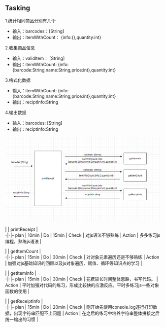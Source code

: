 ## Tasking

1.统计相同商品分别有几个

* 输入：barcodes：[String]
* 输出：itemWithCount： {info:{},quantity:int}

2.收集商品信息

* 输入：validItem： [String]
* 输出：itemWithCount:  {info:{barcode:String,name:String,price:int},quantity:int}

3.格式化数据

* 输入：itemWithCount:  {info:{barcode:String,name:String,price:int},quantity:int}
* 输出：reciptInfo:String

4.输出数据

* 输入：barcodes: [String]
* 输出：reciptInfo:String


![123](picture.jpg)

| | printReceipt |   
-|-|-
plan | 10min |
Do | 15min |
Check | 对js语法不够熟练 | 
Action | 多多练习js编程，熟练js语法 |


| | getItemCount |   
-|-|-
plan | 15min |
Do | 30min |
Check | 对对象元素遍历还是不够熟练 | 
Action | 加强对js基础知识的回顾以及js对象遍历、赋值、循环等知识点的学习 |


| | getItemInfo |   
-|-|-
plan | 15min |
Do | 30min |
Check | 花费较长时间整体思路，书写代码。 | 
Action | 平时加强对代码的练习，形成比较快的应激反应。平时多练习js一些对象函数的使用 |

| | getReceiptInfo |   
-|-|-
plan | 15min |
Do | 20min |
Check | 刚开始先使用console.log逐行打印数据，出现字符串匹配不上问题 | 
Action | 在之后的练习中培养字符串整体拼接之后统一输出的习惯 |

